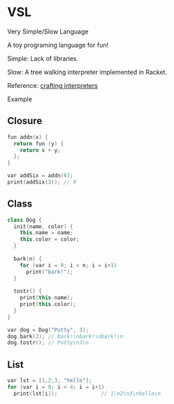 # VSL
Very Simple/Slow Language

A toy programing language for fun!

Simple: Lack of libraries.

Slow: A tree walking interpreter implemented in Racket.


Reference: [crafting interpreters](https://craftinginterpreters.com/)

Example


Closure
------
```cpp
fun addn(x) {
  return fun (y) {
    return x + y;
  };
}

var addSix = addn(6);
print(addSix(3)); // 9
```

Class
------
```cpp
class Dog {
  init(name, color) {
    this.name = name;
    this.color = color;
  }
  
  bark(n) {
    for (var i = 0; i < n; i = i+1)
      print("bark!");
  }
  
  tostr() {
    print(this.name);
    print(this.color);
  }
}

var dog = Dog("Putty", 3);
dog.bark(3); // bark!\nbark!\nbark!\n
dog.tostr(); // Putty\n3\n

```

List
------
```cpp
var lst = [1,2,3, "hello"];
for (var i = 0; i < 4; i = i+1)
  print(lst[i]);              // 1\n2\n3\nhello\n
```


